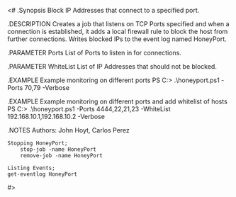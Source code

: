 <#
.Synopsis
	Block IP Addresses that connect to a specified port.

.DESCRIPTION
	Creates a job that listens on TCP Ports specified and when a connection is established, it adds a local firewall rule to block the host from further connections.  Writes blocked IPs to the event log named HoneyPort.

.PARAMETER  Ports
	List of Ports to listen in for connections.

.PARAMETER  WhiteList
	List of IP Addresses that should not be blocked.

.EXAMPLE
	Example monitoring on different ports
	PS C:\> .\honeyport.ps1 -Ports 70,79 -Verbose

.EXAMPLE
	Example monitoring on different ports and add whitelist of hosts
	PS C:\> .\honeyport.ps1 -Ports 4444,22,21,23 -WhiteList 192.168.10.1,192.168.10.2 -Verbose

.NOTES
	Authors: John Hoyt, Carlos Perez
	
	Stopping HoneyPort; 
		stop-job -name HoneyPort
		remove-job -name HoneyPort
	
	Listing Events;
	get-eventlog HoneyPort
	
#>
